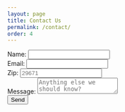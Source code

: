 ```yaml
---
layout: page
title: Contact Us
permalink: /contact/
order: 4
---
```


<form
  action="https://formspree.io/f/mgvzoega"
  method="POST"
  class="form"
>
  <div class="form-control"><label>
    Name:
    <input type="text" name="name">
  </label>
  </div>
  <div class="form-control"><label>
    Email:
    <input type="email" name="email">
  </label>
  </div>
  <div class="form-control"><label>
    Zip:
    <input type="text" name="zip" placeholder="29671">
  </label>
  </div>
  <div class="form-control"><label>
    Message:
    <textarea name="message" id="comment" placeholder="Anything else we should know?"></textarea>
  </label>
  </div>
  <!-- your other form fields go here -->
  <button type="submit" class="form_button"><span>Send </span></button>
</form>